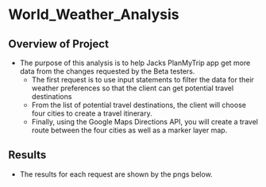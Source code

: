 # World_Weather_Analysis

## Overview of Project
- The purpose of this analysis is to help Jacks PlanMyTrip app get more data from the changes requested by the Beta testers.
	* The first request is to use input statements to filter the data for their weather preferences so that the client can get potential travel destinations
	* From the list of potential travel destinations, the client will choose four cities to create a travel itinerary.
	* Finally, using the Google Maps Directions API, you will create a travel route between the four cities as well as a marker layer map.
	
## Results
- The results for each request are shown by the pngs below.

 